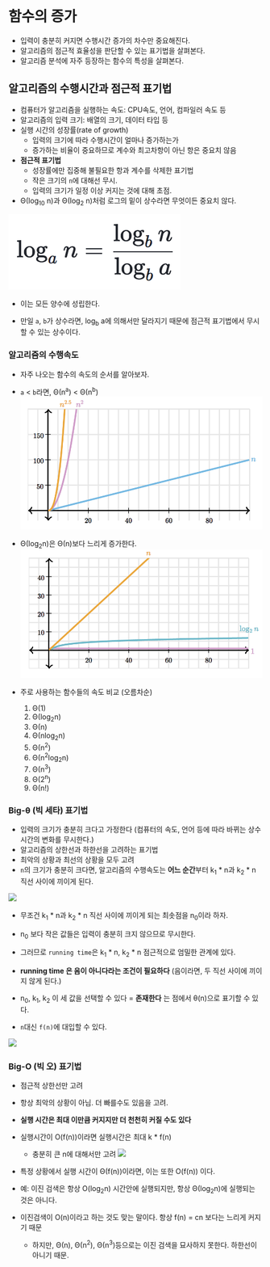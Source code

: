 # 함수의 증가
- 입력이 충분히 커지면 수행시간 증가의 차수만 중요해진다.
- 알고리즘의 점근적 효율성을 판단할 수 있는 표기법을 살펴본다.
- 알고리즘 분석에 자주 등장하는 함수의 특성을 살펴본다.

## 알고리즘의 수행시간과 점근적 표기법
- 컴퓨터가 알고리즘을 실행하는 속도: CPU속도, 언어, 컴파일러 속도 등
- 알고리즘의 입력 크기: 배열의 크기, 데이터 타입 등
- 실행 시간의 성장률(rate of growth)
	- 입력의 크기에 따라 수행시간이 얼마나 증가하는가
	- 증가하는 비율이 중요하므로 계수와 최고차항이 아닌 항은 중요치 않음
- **점근적 표기법**
	- 성장률에만 집중해 불필요한 항과 계수를 삭제한 표기법
	- 작은 크기의 `n`에 대해선 무시.
	- 입력의 크기가 일정 이상 커지는 것에 대해 초점.
- Θ(log<sub>10</sub> n)과 Θ(log<sub>2</sub> n)처럼 로그의 밑이 상수라면 무엇이든 중요치 않다.

![](../99-images/algorithm_function_00.png)
- 이는 모든 양수에 성립한다.

- 만일 `a`, `b`가 상수라면, log<sub>b</sub> a에 의해서만 달라지기 때문에 점근적 표기법에서 무시할 수 있는 상수이다.

### 알고리즘의 수행속도
- 자주 나오는 함수의 속도의 순서를 알아보자.
- `a` < `b`라면, Θ(n<sup>a</sup>) < Θ(n<sup>b</sup>)
![](../99-images/algorithm_function_01.png)

- Θ(log<sub>2</sub>n)은 Θ(n)보다 느리게 증가한다.
![](../99-images/algorithm_function_02.png)

- 주로 사용하는 함수들의 속도 비교 (오름차순)
	1. Θ(1)
	2. Θ(log<sub>2</sub>n)
	3. Θ(n)
	4. Θ(nlog<sub>2</sub>n)
	5. Θ(n<sup>2</sup>)
	6. Θ(n<sup>2</sup>log<sub>2</sub>n)
	7. Θ(n<sup>3</sup>)
	8. Θ(2<sup>n</sup>)
	9. Θ(n!)


### Big-θ (빅 세타) 표기법
- 입력의 크기가 충분히 크다고 가정한다 (컴퓨터의 속도, 언어 등에 따라 바뀌는 상수 시간의 변화를 무시한다.)
- 알고리즘의 상한선과 하한선을 고려하는 표기법
- 최악의 상황과 최선의 상황을 모두 고려
- `n`의 크기가 충분히 크다면, 알고리즘의 수행속도는 **어느 순간**부터 k<sub>1</sub> * n과 k<sub>2</sub> * n 직선 사이에 끼이게 된다.

![](https://cdn.kastatic.org/ka-perseus-images/c14a48f24cae3fd563cb3627ee2a74f56c0bcef6.png)

- 무조건 k<sub>1</sub> * n과 k<sub>2</sub> * n 직선 사이에 끼이게 되는 최솟점을 n<sub>0</sub>이라 하자.
- n<sub>0</sub> 보다 작은 값들은 입력이 충분히 크지 않으므로 무시한다.
- 그러므로 `running time`은 k<sub>1</sub> * n, k<sub>2</sub> * n 점근적으로 엄밀한 관계에 있다.
- **running time 은 음이 아니다라는 조건이 필요하다** (음이라면, 두 직선 사이에 끼이지 않게 된다.)
- n<sub>0</sub>, k<sub>1</sub>, k<sub>2</sub> 이 세 값을 선택할 수 있다 = **존재한다** 는 점에서 θ(n)으로 표기할 수 있다.

- `n`대신 `f(n)`에 대입할 수 있다.

![](https://www.researchgate.net/publication/272666937/figure/fig1/AS:615090462146562@1523660402942/Pictorial-Representation-of-big-theta.png)


### Big-O (빅 오) 표기법
- 점근적 상한선만 고려
- 항상 최악의 상황이 아님. 더 빠를수도 있음을 고려.
- **실행 시간은 최대 이만큼 커지지만 더 천천히 커질 수도 있다**
- 실행시간이 O(f(n))이라면 실행시간은 최대 k * f(n)
	- 충분히 큰 n에 대해서만 고려
![](https://cdn.kastatic.org/ka-perseus-images/501211c02f4c6765f60f23842450e1151cfd9c89.png)

- 특정 상황에서 실행 시간이 Θ(f(n))이라면, 이는 또한 O(f(n)) 이다.
- 예: 이진 검색은 항상 O(log<sub>2</sub>n) 시간안에 실행되지만, 항상 Θ(log<sub>2</sub>n)에 실행되는 것은 아니다.
- 이진검색이 O(n)이라고 하는 것도 맞는 말이다. 항상 f(n) = cn 보다는 느리게 커지기 때문
	- 하지만, Θ(n), Θ(n<sup>2</sup>), Θ(n<sup>3</sup>)등으로는 이진 검색을 묘사하지 못한다. 하한선이 아니기 때문.
